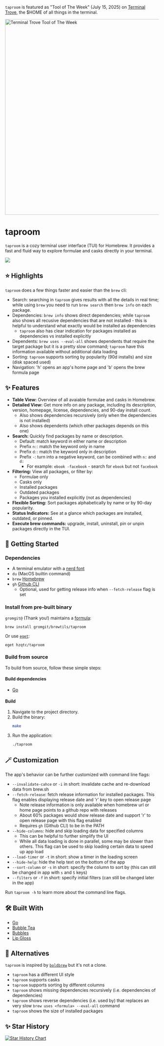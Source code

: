 `taproom` is featured as "Tool of The Week" (July 15, 2025) on [Terminal Trove](https://terminaltrove.com/taproom/), the $HOME of all things in the terminal.

<a href="https://terminaltrove.com/taproom">
    <img src="https://cdn.terminaltrove.com/media/badges/tool_of_the_week/svg/terminal_trove_tool_of_the_week_gold_transparent.svg" alt="Terminal Trove Tool of The Week" width="640" />
</a>

# taproom

`taproom` is a cozy terminal user interface (TUI) for Homebrew. It provides a fast and fluid way to explore formulae and casks directly in your terminal.

![](https://raw.github.com/hzqtc/taproom/master/screenshot.png)

## ⭐ Highlights

`taproom` does a few things faster and easier than the `brew` cli:

- Search: searching in `taproom` gives results with all the details in real time; while using `brew` you need to run `brew search` then
  `brew info` on each package.
- Dependencies: `brew info` shows direct dependencies; while `taproom` also shows all recusive dependencies that are not installed - this is helpful
  to understand what exactly would be installed as dependencies
  - `taproom` also has clear indication for packages installed as dependencies vs installed explicitly
- Dependents: `brew uses --eval-all` shows dependents that require the target package but it is a pretty slow command; `taproom` have this information
  available without additional data loading
- Sorting: `taproom` supports sorting by popularity (90d installs) and size (disk spaced used)
- Navigation: 'h' opens an app's home page and 'b' opens the brew formula page

## ✨ Features

- **Table View:** Overview of all avaiable formulae and casks in Homebrew.
- **Detailed View:** Get more info on any package, including its description, version, homepage, license, dependencies, and 90-day install count.
  - Also shows dependencies recursively (only when the dependencies is not installed)
  - Also shows dependents (which other packages depends on this one)
- **Search:** Quickly find packages by name or description.
  - Default: match keyword in either name or description
  - Prefix `n:`: match the keyword only in name
  - Prefix `d:`: match the keyword only in description
  - Prefix `-`: turn into a negative keyword, can be combined with `n:` and `d:`
    - For example: `ebook -facebook` - search for `ebook` but not `facebook`
- **Filtering:** View all packages, or filter by:
  - Formulae only
  - Casks only
  - Installed packages
  - Outdated packages
  - Packages you installed explicitly (not as dependencies)
- **Flexible Sorting:** Sort packages alphabetically by name or by 90-day popularity.
- **Status Indicators:** See at a glance which packages are installed, outdated, or pinned.
- **Execute brew commands:** upgrade, install, uninstall, pin or unpin packages directly in the TUI.

## 🚀 Getting Started

### Dependencies

- A terminal emulator with a [nerd font](https://www.nerdfonts.com/)
- `du` (MacOS builtin command)
- `brew` [Homebrew](https://brew.sh/)
- `gh` [Github CLI](https://github.com/cli/cli)
  - Optional, used for getting release info when `--fetch-release` flag is set

### Install from pre-built binary

`gromgit@` (Thank you!) maintains a [formula](https://github.com/gromgit/homebrew-brewtils/blob/main/Formula/taproom.rb):

```
brew install gromgit/brewtils/taproom
```

Or use [`eget`](https://github.com/zyedidia/eget):

```
eget hzqtc/taproom
```

### Build from source

To build from source, follow these simple steps:

#### Build dependencies

- [Go](https://go.dev/doc/install)

#### Build

1.  Navigate to the project directory.
2.  Build the binary:
    ```sh
    make
    ```
3.  Run the application:
    ```sh
    ./taproom
    ```

## 🪄 Customization

The app's behavior can be further customized with command line flags:

- `--invalidate-cahce` or `-i` in short: invalidate cache and re-download data from brew.sh
- `--fetch-release`: fetch release information for installed packages. This flag enables displaying release date and 'r' key to open release page
  - Note release information is only available when homebrew url or home page points to a github repo with releases
  - About 60% packages would show release date and support 'r' to open release page with this flag enabled
  - Requires `gh` (Github CLI) to be in the PATH
- `--hide-columns`: hide and skip loading data for specified columns
  - This can be helpful to further simplify the UI
  - While all data loading is done in parallel, some may be slower than others. This flag can be used to skip loading certain data to speed up app load
- `--load-timer` or `-t` in short: show a timer in the loading screen
- `--hide-help`: hide the help text on the bottom of the app
- `--sort-column` or `-s` in short: specify the column to sort by (this can still be changed in app with `s` and `S` keys)
- `--filters` or `-f` in short: specify initial filters (can still be changed later in the app)

Run `taproom -h` to learn more about the command line flags.

## 🛠️ Built With

- [Go](https://go.dev/)
- [Bubble Tea](https://github.com/charmbracelet/bubbletea)
- [Bubbles](https://github.com/charmbracelet/bubbles)
- [Lip Gloss](https://github.com/charmbracelet/lipgloss)

## 🔀 Alternatives

`taproom` is inspired by [`boldbrew`](https://github.com/Valkyrie00/bold-brew) but it's not a clone.

- `taproom` has a different UI style
- `taproom` supports casks
- `taproom` supports sorting by different columns
- `taproom` shows missing dependencies recursively (i.e. dependencies of dependencies)
- `taproom` shows reverse dependencies (i.e. used by) that replaces an very slow `brew uses <formula> --eval-all` command
- `taproom` shows the size of installed packages

## ✨ Star History

[![Star History Chart](https://api.star-history.com/svg?repos=hzqtc/taproom&type=Date)](https://www.star-history.com/#hzqtc/taproom&Date)
